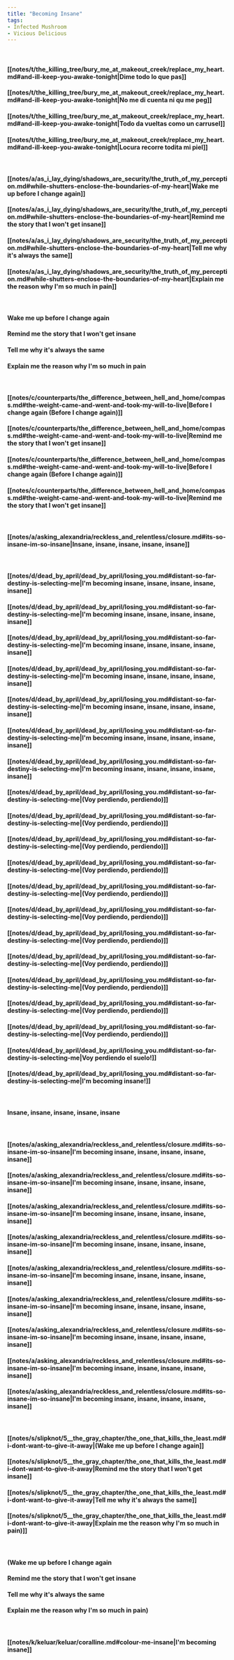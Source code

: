 ```yaml
---
title: "Becoming Insane"
tags:
- Infected Mushroom
- Vicious Delicious
---
```

&nbsp;
#### [[notes/t/the_killing_tree/bury_me_at_makeout_creek/replace_my_heart.md#and-ill-keep-you-awake-tonight|Dime todo lo que pas]]
#### [[notes/t/the_killing_tree/bury_me_at_makeout_creek/replace_my_heart.md#and-ill-keep-you-awake-tonight|No me di cuenta ni qu  me peg]]
#### [[notes/t/the_killing_tree/bury_me_at_makeout_creek/replace_my_heart.md#and-ill-keep-you-awake-tonight|Todo da vueltas como un carrusel]]
#### [[notes/t/the_killing_tree/bury_me_at_makeout_creek/replace_my_heart.md#and-ill-keep-you-awake-tonight|Locura recorre todita mi piel]]
&nbsp;
#### [[notes/a/as_i_lay_dying/shadows_are_security/the_truth_of_my_perception.md#while-shutters-enclose-the-boundaries-of-my-heart|Wake me up before I change again]]
#### [[notes/a/as_i_lay_dying/shadows_are_security/the_truth_of_my_perception.md#while-shutters-enclose-the-boundaries-of-my-heart|Remind me the story that I won't get insane]]
#### [[notes/a/as_i_lay_dying/shadows_are_security/the_truth_of_my_perception.md#while-shutters-enclose-the-boundaries-of-my-heart|Tell me why it's always the same]]
#### [[notes/a/as_i_lay_dying/shadows_are_security/the_truth_of_my_perception.md#while-shutters-enclose-the-boundaries-of-my-heart|Explain me the reason why I'm so much in pain]]
&nbsp;
#### Wake me up before I change again
#### Remind me the story that I won't get insane
#### Tell me why it's always the same
#### Explain me the reason why I'm so much in pain
&nbsp;
#### [[notes/c/counterparts/the_difference_between_hell_and_home/compass.md#the-weight-came-and-went-and-took-my-will-to-live|Before I change again  (Before I change again)]]
#### [[notes/c/counterparts/the_difference_between_hell_and_home/compass.md#the-weight-came-and-went-and-took-my-will-to-live|Remind me the story that I won't get insane]]
#### [[notes/c/counterparts/the_difference_between_hell_and_home/compass.md#the-weight-came-and-went-and-took-my-will-to-live|Before I change again  (Before I change again)]]
#### [[notes/c/counterparts/the_difference_between_hell_and_home/compass.md#the-weight-came-and-went-and-took-my-will-to-live|Remind me the story that I won't get insane]]
&nbsp;
#### [[notes/a/asking_alexandria/reckless_and_relentless/closure.md#its-so-insane-im-so-insane|Insane, insane, insane, insane, insane]]
&nbsp;
#### [[notes/d/dead_by_april/dead_by_april/losing_you.md#distant-so-far-destiny-is-selecting-me|I'm becoming insane, insane, insane, insane, insane]]
#### [[notes/d/dead_by_april/dead_by_april/losing_you.md#distant-so-far-destiny-is-selecting-me|I'm becoming insane, insane, insane, insane, insane]]
#### [[notes/d/dead_by_april/dead_by_april/losing_you.md#distant-so-far-destiny-is-selecting-me|I'm becoming insane, insane, insane, insane, insane]]
#### [[notes/d/dead_by_april/dead_by_april/losing_you.md#distant-so-far-destiny-is-selecting-me|I'm becoming insane, insane, insane, insane, insane]]
#### [[notes/d/dead_by_april/dead_by_april/losing_you.md#distant-so-far-destiny-is-selecting-me|I'm becoming insane, insane, insane, insane, insane]]
#### [[notes/d/dead_by_april/dead_by_april/losing_you.md#distant-so-far-destiny-is-selecting-me|I'm becoming insane, insane, insane, insane, insane]]
#### [[notes/d/dead_by_april/dead_by_april/losing_you.md#distant-so-far-destiny-is-selecting-me|I'm becoming insane, insane, insane, insane, insane]]
#### [[notes/d/dead_by_april/dead_by_april/losing_you.md#distant-so-far-destiny-is-selecting-me|(Voy perdiendo, perdiendo)]]
#### [[notes/d/dead_by_april/dead_by_april/losing_you.md#distant-so-far-destiny-is-selecting-me|(Voy perdiendo, perdiendo)]]
#### [[notes/d/dead_by_april/dead_by_april/losing_you.md#distant-so-far-destiny-is-selecting-me|(Voy perdiendo, perdiendo)]]
#### [[notes/d/dead_by_april/dead_by_april/losing_you.md#distant-so-far-destiny-is-selecting-me|(Voy perdiendo, perdiendo)]]
#### [[notes/d/dead_by_april/dead_by_april/losing_you.md#distant-so-far-destiny-is-selecting-me|(Voy perdiendo, perdiendo)]]
#### [[notes/d/dead_by_april/dead_by_april/losing_you.md#distant-so-far-destiny-is-selecting-me|(Voy perdiendo, perdiendo)]]
#### [[notes/d/dead_by_april/dead_by_april/losing_you.md#distant-so-far-destiny-is-selecting-me|(Voy perdiendo, perdiendo)]]
#### [[notes/d/dead_by_april/dead_by_april/losing_you.md#distant-so-far-destiny-is-selecting-me|(Voy perdiendo, perdiendo)]]
#### [[notes/d/dead_by_april/dead_by_april/losing_you.md#distant-so-far-destiny-is-selecting-me|(Voy perdiendo, perdiendo)]]
#### [[notes/d/dead_by_april/dead_by_april/losing_you.md#distant-so-far-destiny-is-selecting-me|(Voy perdiendo, perdiendo)]]
#### [[notes/d/dead_by_april/dead_by_april/losing_you.md#distant-so-far-destiny-is-selecting-me|(Voy perdiendo, perdiendo)]]
#### [[notes/d/dead_by_april/dead_by_april/losing_you.md#distant-so-far-destiny-is-selecting-me|Voy perdiendo el suelo!]]
#### [[notes/d/dead_by_april/dead_by_april/losing_you.md#distant-so-far-destiny-is-selecting-me|I'm becoming insane!]]
&nbsp;
#### Insane, insane, insane, insane, insane
&nbsp;
#### [[notes/a/asking_alexandria/reckless_and_relentless/closure.md#its-so-insane-im-so-insane|I'm becoming insane, insane, insane, insane, insane]]
#### [[notes/a/asking_alexandria/reckless_and_relentless/closure.md#its-so-insane-im-so-insane|I'm becoming insane, insane, insane, insane, insane]]
#### [[notes/a/asking_alexandria/reckless_and_relentless/closure.md#its-so-insane-im-so-insane|I'm becoming insane, insane, insane, insane, insane]]
#### [[notes/a/asking_alexandria/reckless_and_relentless/closure.md#its-so-insane-im-so-insane|I'm becoming insane, insane, insane, insane, insane]]
#### [[notes/a/asking_alexandria/reckless_and_relentless/closure.md#its-so-insane-im-so-insane|I'm becoming insane, insane, insane, insane, insane]]
#### [[notes/a/asking_alexandria/reckless_and_relentless/closure.md#its-so-insane-im-so-insane|I'm becoming insane, insane, insane, insane, insane]]
#### [[notes/a/asking_alexandria/reckless_and_relentless/closure.md#its-so-insane-im-so-insane|I'm becoming insane, insane, insane, insane, insane]]
#### [[notes/a/asking_alexandria/reckless_and_relentless/closure.md#its-so-insane-im-so-insane|I'm becoming insane, insane, insane, insane, insane]]
#### [[notes/a/asking_alexandria/reckless_and_relentless/closure.md#its-so-insane-im-so-insane|I'm becoming insane, insane, insane, insane, insane]]
&nbsp;
#### [[notes/s/slipknot/5__the_gray_chapter/the_one_that_kills_the_least.md#i-dont-want-to-give-it-away|(Wake me up before I change again]]
#### [[notes/s/slipknot/5__the_gray_chapter/the_one_that_kills_the_least.md#i-dont-want-to-give-it-away|Remind me the story that I won't get insane]]
#### [[notes/s/slipknot/5__the_gray_chapter/the_one_that_kills_the_least.md#i-dont-want-to-give-it-away|Tell me why it's always the same]]
#### [[notes/s/slipknot/5__the_gray_chapter/the_one_that_kills_the_least.md#i-dont-want-to-give-it-away|Explain me the reason why I'm so much in pain)]]
&nbsp;
#### (Wake me up before I change again
#### Remind me the story that I won't get insane
#### Tell me why it's always the same
#### Explain me the reason why I'm so much in pain)
&nbsp;
#### [[notes/k/keluar/keluar/coralline.md#colour-me-insane|I'm becoming insane]]
